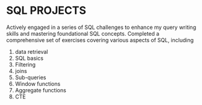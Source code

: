 # SQL PROJECTS

Actively engaged in a series of SQL challenges to enhance my query writing skills and mastering foundational SQL concepts.
Completed a comprehensive set of exercises covering various aspects of SQL, including 
1. data retrieval
2. SQL basics
3. Filtering
4. joins
5. Sub-queries
6. Window functions
7. Aggregate functions
8. CTE





